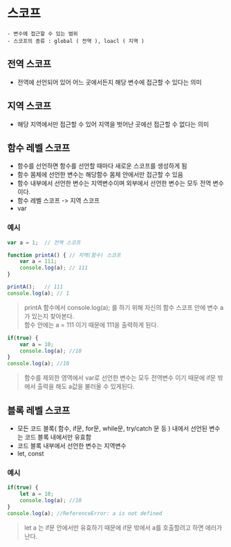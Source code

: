 # 스코프
    - 변수에 접근할 수 있는 범위
    - 스코프의 종류 : global ( 전역 ), loacl ( 지역 )

## 전역 스코프
- 전역에 선언되어 있어 어느 곳에서든지 해당 변수에 접근할 수 있다는 의미

## 지역 스코프
- 해당 지역에서만 접근할 수 있어 지역을 벗어난 곳에선 접근할 수 없다는 의미

## 함수 레벨 스코프
- 함수를 선언하면 함수를 선언할 때마다 새로운 스코프를 생성하게 됨
- 함수 몸체에 선언한 변수는 해당함수 몸체 안에서만 접근할 수 있음
- 함수 내부에서 선언한 변수는 지역변수이며 외부에서 선언한 변수는 모두 전역 변수이다.
- 함수 레벨 스코프 -> 지역 스코프
- var  
### 예시
``` js
var a = 1;  // 전역 스코프

function printA() { // 지역(함수) 스코프
    var a = 111;       
    console.log(a); // 111
}

printA();   // 111
console.log(a); // 1
```
> printA 함수에서 console.log(a); 를 하기 위해 자신의 함수 스코프 안에 변수 a가 있는지 찾아본다. </br> 함수 안에는 a = 111 이기 때문에 111을 출력하게 된다.

``` js
if(true) {
    var a = 10;
    console.log(a); //10
}
console.log(a); //10
```
> 함수를 제외한 영역에서 var로 선언한 변수는 모두 전역변수 이기 때문에 if문 밖에서 출력을 해도 a값을 불러올 수 있게된다.


## 블록 레벨 스코프
- 모든 코드 블록( 함수, if문, for문, while문, try/catch 문 등 ) 내에서 선언된 변수는 코드 블록 내에서만 유효함
- 코드 블록 내부에서 선언한 변수는 지역변수
- let, const

### 예시
``` js
if(true) {
    let a = 10;
    console.log(a); //10
}
console.log(a); //ReferenceError: a is not defined

```
> let a 는 if문 안에서만 유효하기 때문에 if문 밖에서 a를 호출할려고 하면 에러가 난다.